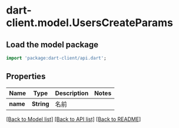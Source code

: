 # dart-client.model.UsersCreateParams

## Load the model package
```dart
import 'package:dart-client/api.dart';
```

## Properties
Name | Type | Description | Notes
------------ | ------------- | ------------- | -------------
**name** | **String** | 名前 | 

[[Back to Model list]](../README.md#documentation-for-models) [[Back to API list]](../README.md#documentation-for-api-endpoints) [[Back to README]](../README.md)


